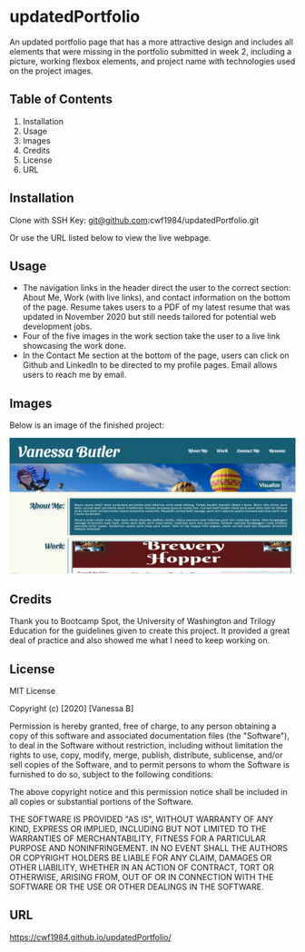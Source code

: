 # updatedPortfolio
An updated portfolio page that has a more attractive design and includes all elements that were missing in the portfolio submitted in week 2, including a picture, working flexbox elements, and project name with technologies used on the project images. 

## Table of Contents

1. Installation
2. Usage
3. Images
4. Credits
5. License
6. URL

## Installation

Clone with SSH Key:
git@github.com:cwf1984/updatedPortfolio.git

Or use the URL listed below to view the live webpage.

## Usage

* The navigation links in the header direct the user to the correct section: About Me, Work (with live links), and contact information on the bottom of the page. Resume takes users to a PDF of my latest resume that was updated in November 2020 but still needs tailored for potential web development jobs.
* Four of the five images in the work section take the user to a live link showcasing the work done. 
* In the Contact Me section at the bottom of the page, users can click on Github and LinkedIn to be directed to my profile pages. Email allows users to reach me by email.

## Images

Below is an image of the finished project:

![Updated Portfolio](./images/portfolioPic.png "Portfolio Pic")


## Credits

Thank you to Bootcamp Spot, the University of Washington and Trilogy Education for the guidelines given to create this project. It provided a great deal of practice and also showed me what I need to keep working on.

## License

MIT License

Copyright (c) [2020] [Vanessa B]

Permission is hereby granted, free of charge, to any person obtaining a copy
of this software and associated documentation files (the "Software"), to deal
in the Software without restriction, including without limitation the rights
to use, copy, modify, merge, publish, distribute, sublicense, and/or sell
copies of the Software, and to permit persons to whom the Software is
furnished to do so, subject to the following conditions:

The above copyright notice and this permission notice shall be included in all
copies or substantial portions of the Software.

THE SOFTWARE IS PROVIDED "AS IS", WITHOUT WARRANTY OF ANY KIND, EXPRESS OR
IMPLIED, INCLUDING BUT NOT LIMITED TO THE WARRANTIES OF MERCHANTABILITY,
FITNESS FOR A PARTICULAR PURPOSE AND NONINFRINGEMENT. IN NO EVENT SHALL THE
AUTHORS OR COPYRIGHT HOLDERS BE LIABLE FOR ANY CLAIM, DAMAGES OR OTHER
LIABILITY, WHETHER IN AN ACTION OF CONTRACT, TORT OR OTHERWISE, ARISING FROM,
OUT OF OR IN CONNECTION WITH THE SOFTWARE OR THE USE OR OTHER DEALINGS IN THE
SOFTWARE.

## URL
https://cwf1984.github.io/updatedPortfolio/